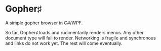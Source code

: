 # Gopher♯

A simple gopher browser in C#/WPF.

So far, Gopher♯ loads and rudimentarily renders menus. Any other document type will fail to
render. Networking is fragile and synchronous and links do not work yet.  The rest will come eventually.